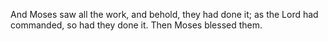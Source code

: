 And Moses saw all the work, and behold, they had done it; as the Lord had commanded, so had they done it. Then Moses blessed them.
